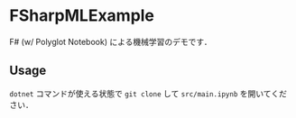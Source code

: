 # FSharpMLExample

F# (w/ Polyglot Notebook) による機械学習のデモです．

## Usage

`dotnet` コマンドが使える状態で `git clone` して `src/main.ipynb` を開いてください．
